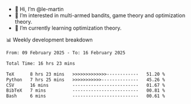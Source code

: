 - 👋 Hi, I’m @le-martin
- 👀 I’m interested in multi-armed bandits, game theory and optimization theory.
- 🌱 I’m currently learning optimization theory.
<!---- 💞️ I’m looking to collaborate on ...
- 📫 How to reach me ...-->

<!---
Tutorial for using WakaTime stats in GitHub profile: https://github.com/athul/waka-readme
-->

📊 Weekly development breakdown
<!--START_SECTION:waka-->

```txt
From: 09 February 2025 - To: 16 February 2025

Total Time: 16 hrs 23 mins

TeX      8 hrs 23 mins   >>>>>>>>>>>>>------------   51.20 %
Python   7 hrs 25 mins   >>>>>>>>>>>--------------   45.26 %
CSV      16 mins         -------------------------   01.67 %
BibTeX   7 mins          -------------------------   00.81 %
Bash     6 mins          -------------------------   00.61 %
```

<!--END_SECTION:waka-->

<!---
le-martin/le-martin is a ✨ special ✨ repository because its `README.md` (this file) appears on your GitHub profile.
You can click the Preview link to take a look at your changes.
--->
